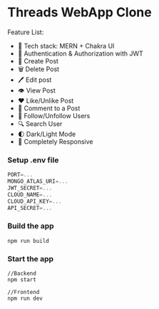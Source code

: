 # Threads WebApp Clone
Feature List:

-   🌟 Tech stack: MERN + Chakra UI
-   🎃 Authentication & Authorization with JWT
-   📝 Create Post
-   🗑️ Delete Post
-   🖊  Edit post
-   👁  View Post
-   ❤️ Like/Unlike Post
-   💬 Comment to a Post
-   👥 Follow/Unfollow Users
-   🔍 Search User
-   🌓 Dark/Light Mode
-   📱 Completely Responsive


### Setup .env file

```js
PORT=...
MONGO_ATLAS_URI=...
JWT_SECRET=...
CLOUD_NAME=...
CLOUD_API_KEY=...
API_SECRET=...
```



### Build the app

```shell
npm run build
```

### Start the app

```shell
//Backend
npm start

//Frontend
npm run dev
```
